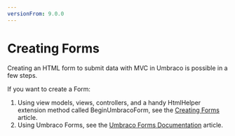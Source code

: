 ```yaml
---
versionFrom: 9.0.0
---
```


# Creating Forms

Creating an HTML form to submit data with MVC in Umbraco is possible in a few steps.

If you want to create a Form:

1. Using view models, views, controllers, and a handy HtmlHelper extension method called BeginUmbracoForm, see the [Creating Forms](~/Fundamentals/Code/Creating-Forms/index-v9.md) article.
2. Using Umbraco Forms, see the [Umbraco Forms Documentation](~/Add-ons/UmbracoForms/index.md) article.
